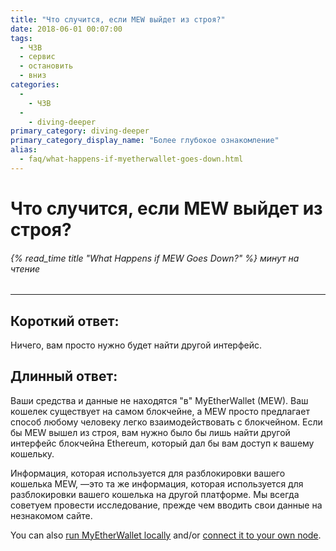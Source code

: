 ```yaml
---
title: "Что случится, если MEW выйдет из строя?"
date: 2018-06-01 00:07:00
tags:
  - ЧЗВ
  - сервис
  - остановить
  - вниз
categories:
  - 
    - ЧЗВ
  - 
    - diving-deeper
primary_category: diving-deeper
primary_category_display_name: "Более глубокое ознакомление"
alias:
  - faq/what-happens-if-myetherwallet-goes-down.html
---
```


# __Что случится, если MEW выйдет из строя?__
###### {% read_time title "What Happens if MEW Goes Down?" %} минут на чтение
***

## __Короткий ответ:__
Ничего, вам просто нужно будет найти другой интерфейс.

## __Длинный ответ:__
Ваши средства и данные не находятся "в" MyEtherWallet (MEW). Ваш кошелек существует на самом блокчейне, а MEW просто предлагает способ любому человеку легко взаимодействовать с блокчейном. Если бы MEW вышел из строя, вам нужно было бы лишь найти другой интерфейс блокчейна Ethereum, который дал бы вам доступ к вашему кошельку.

Информация, которая используется для разблокировки вашего кошелька MEW, —это та же информация, которая используется для разблокировки вашего кошелька на другой платформе. Мы всегда советуем провести исследование, прежде чем вводить свои данные на незнакомом сайте.

You can also [run MyEtherWallet locally](/@@@@@@/networks-and-nodes/unable-to-connect-to-custom-node/) and/or [connect it to your own node](/@@@@@@/networks-and-nodes/unable-to-connect-to-custom-node/).